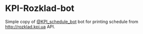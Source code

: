 # KPI-Rozklad-bot

Simple copy of [@KPI_schedule_bot](t.me/KPI_schedule_bot) bot for printing schedule from http://rozklad.kpi.ua API.
